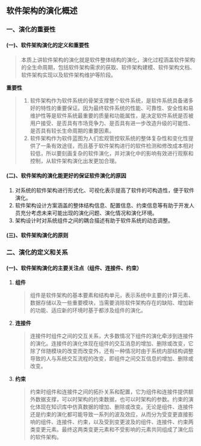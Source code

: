## 软件架构的演化概述

### 一、演化的重要性

#### (一)、软件架构演化的定义和重要性

> 本质上讲软件架构的演化就是软件整体结构的演化，演化过程涵盖软件架构的全生命周期，包括软件架构需求的获取、软件架构建模、软件架构文档、软件架构实现以及软件架构维护等阶段。

**重要性**

> 1. 软件架构作为软件系统的骨架支撑整个软件系统，是软件系统具备诸多好的特性的重要保证。因为最终软件系统的性能、可靠性、安全性和易维护性等是软件系统最重要的质量和功能属性，是决定软件系统是否被用户接受、是否具有市场竞争力、是否具有进一步改造升级的可能性、是否具有较长生命周期的重要因素。
> 2. 软件架构作为软件蓝图为人们宏观管控软系统的整体复杂性和变化性提供了一条有效途径，而且基于软件架构进行的软件检测和修改成本相对较低，所以要刻画复杂的软件演化，并对演化中的影响有效进行观察和控制，从软件架构演化出发更加合理。

#### (二)、软件架构的演化能更好的保证软件演化的原因

1. 对系统的软件架构进行形式化、可视化表示提高了软件的可构造性，便于软件演化。
2. 软件架构设计方案涵盖的整体结构信息、配置信息、约束信息等有助于开发人员充分考虑未来可能出现的演化问题、演化情况和演化环境。
3. 架构设计时对系统组件之间的耦合描述有助于软件系统的动态调整。

#### (三)、软件架构演化的原则



### 二、演化的定义和关系

#### (一)、软件架构演化的主要关注点（组件、连接件、约束）

1. **组件**

   > 组件是软件架构的基本要素和结构单元，表示系统中主要的计算元素、数据存储以及一些重要模块，当需要消除软件架构存在的缺陷、增加新的功能、适应新的环境时基于都涉及组件的演化。

2. **连接件**

   > 连接件时组件之间的交互关系，大多数情况下组件的演化牵涉到连接件的演化。连接件的演化体现在组件的交互消息的增加、删除或改变，它除了伴随模块的改变而改变外，还有一种情况时由于系统内部结构调整导致的人与系统交互流程的改变，即组件之间交互信息的增加、删除或改变。

3. **约束**

   > 约束时组件和连接件之间的拓扑关系和配置，它为组件和连接件提供额外数据支撑，可以时架构的约束数据，也可以时架构的参数。约束的演化体现在知识库中仿真数据的增加、删除或改变。无论是组件、连接件还是约束的演化都可能导致一系列的波及效应，从而分为受变更直接影响的组件、连接件、约束，以及受到变更波及的组件、连接件、约束两类变更元素。最终这两类变更元素和不受影响的元素共同组成了演化后的软件架构。